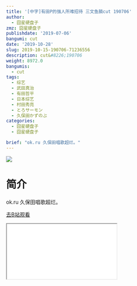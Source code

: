 ```yaml
---
title: '[中字]有田P的强人所难招待 三文鱼腩cut 190706'
author:
  - 囧星硬盘子
zmz: 囧星硬盘子
publishdate: '2019-07-06'
bangumi: cut
date: '2019-10-28'
slug: 2019-10-15-190706-71236556
description: cut&#8226;190706
weight: 8972.0
bangumis:
  - cut
tags:
  - 综艺
  - 武田真治
  - 有田哲平
  - 日本综艺
  - 村田秀亮
  - とろサーモン
  - 久保田かずのぶ
categories:
  - 囧星硬盘子
  - 囧星硬盘子

brief: "ok.ru 久保田唱歌超烂。"
---
```

![](https://raw.githubusercontent.com/tcgriffith/owaraisite/master/static/tmpimg/66e15358a62231c05ea3142af69715d274b796ce.jpg.480.jpg)
# 简介  
ok.ru
久保田唱歌超烂。  

[去B站观看](https://www.bilibili.com/video/av71236556/)
<div class ="resp-container"><iframe class="testiframe" src="//player.bilibili.com/player.html?aid=71236556"", scrolling="no", allowfullscreen="true" > </iframe></div> 
